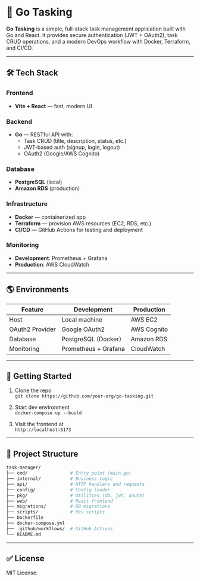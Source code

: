 # 🧠 Go Tasking

**Go Tasking** is a simple, full-stack task management application built with Go and React. It provides secure authentication (JWT + OAuth2), task CRUD operations, and a modern DevOps workflow with Docker, Terraform, and CI/CD.

---

## 🛠️ Tech Stack

### Frontend
- **Vite + React** — fast, modern UI

### Backend
- **Go** — RESTful API with:
  - Task CRUD (title, description, status, etc.)
  - JWT-based auth (signup, login, logout)
  - OAuth2 (Google/AWS Cognito)

### Database
- **PostgreSQL** (local)
- **Amazon RDS** (production)

### Infrastructure
- **Docker** — containerized app
- **Terraform** — provision AWS resources (EC2, RDS, etc.)
- **CI/CD** — GitHub Actions for testing and deployment

### Monitoring
- **Development**: Prometheus + Grafana
- **Production**: AWS CloudWatch

---

## 🌎 Environments

| Feature         | Development         | Production           |
|-----------------|---------------------|-----------------------|
| Host            | Local machine        | AWS EC2               |
| OAuth2 Provider | Google OAuth2        | AWS Cognito           |
| Database        | PostgreSQL (Docker)  | Amazon RDS            |
| Monitoring      | Prometheus + Grafana | CloudWatch            |

---

## 🚀 Getting Started

1. Clone the repo  
   `git clone https://github.com/your-org/go-tasking.git`

2. Start dev environment  
   `docker-compose up --build`

3. Visit the frontend at  
   `http://localhost:5173`

---

## 📂 Project Structure

```bash
task-manager/
├── cmd/                # Entry point (main.go)
├── internal/           # Business logic
├── api/                # HTTP handlers and requests
├── config/             # Config loader
├── pkg/                # Utilities (db, jwt, oauth)
├── web/                # React frontend
├── migrations/         # DB migrations
├── scripts/            # Dev scripts
├── Dockerfile
├── docker-compose.yml
├── .github/workflows/  # GitHub Actions
└── README.md
```

---

## ✅ License

MIT License.

